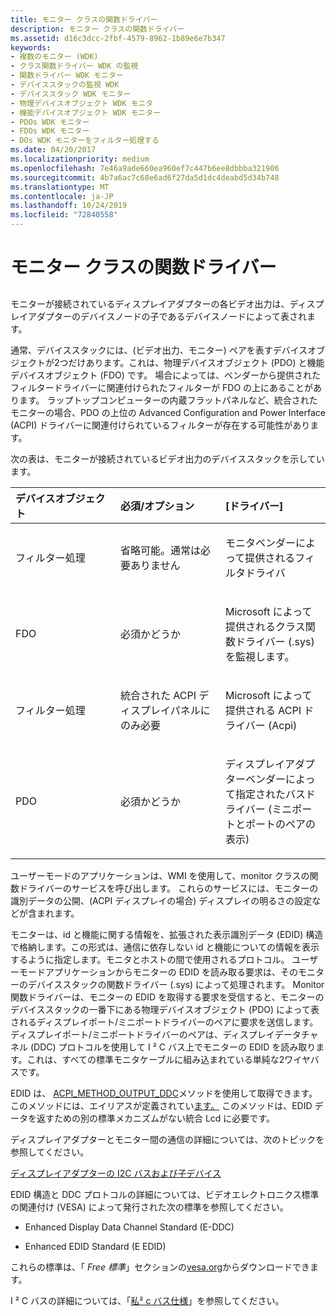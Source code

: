 ```yaml
---
title: モニター クラスの関数ドライバー
description: モニター クラスの関数ドライバー
ms.assetid: d16c3dcc-2fbf-4579-8962-1b89e6e7b347
keywords:
- 複数のモニター (WDK)
- クラス関数ドライバー WDK の監視
- 関数ドライバー WDK モニター
- デバイススタックの監視 WDK
- デバイススタック WDK モニター
- 物理デバイスオブジェクト WDK モニタ
- 機能デバイスオブジェクト WDK モニター
- PDOs WDK モニター
- FDOs WDK モニター
- DOs WDK モニターをフィルター処理する
ms.date: 04/20/2017
ms.localizationpriority: medium
ms.openlocfilehash: 7e46a9ade660ea960ef7c447b6ee8dbbba321906
ms.sourcegitcommit: 4b7a6ac7c68e6ad6f27da5d1dc4deabd5d34b748
ms.translationtype: MT
ms.contentlocale: ja-JP
ms.lasthandoff: 10/24/2019
ms.locfileid: "72840558"
---
```

# <a name="monitor-class-function-driver"></a>モニター クラスの関数ドライバー


## <span id="ddk_monitor_class_function_driver_gg"></span><span id="DDK_MONITOR_CLASS_FUNCTION_DRIVER_GG"></span>


モニターが接続されているディスプレイアダプターの各ビデオ出力は、ディスプレイアダプターのデバイスノードの子であるデバイスノードによって表されます。

通常、デバイススタックには、(ビデオ出力、モニター) ペアを表すデバイスオブジェクトが2つだけあります。これは、物理デバイスオブジェクト (PDO) と機能デバイスオブジェクト (FDO) です。 場合によっては、ベンダーから提供されたフィルタードライバーに関連付けられたフィルターが FDO の上にあることがあります。 ラップトップコンピューターの内蔵フラットパネルなど、統合されたモニターの場合、PDO の上位の Advanced Configuration and Power Interface (ACPI) ドライバーに関連付けられているフィルターが存在する可能性があります。

次の表は、モニターが接続されているビデオ出力のデバイススタックを示しています。

<table>
<colgroup>
<col width="33%" />
<col width="33%" />
<col width="33%" />
</colgroup>
<thead>
<tr class="header">
<th align="left">デバイスオブジェクト</th>
<th align="left">必須/オプション</th>
<th align="left">[ドライバー]</th>
</tr>
</thead>
<tbody>
<tr class="odd">
<td align="left"><p>フィルター処理</p></td>
<td align="left"><p>省略可能。通常は必要ありません</p></td>
<td align="left"><p>モニタベンダーによって提供されるフィルタドライバ</p></td>
</tr>
<tr class="even">
<td align="left"><p>FDO</p></td>
<td align="left"><p>必須かどうか</p></td>
<td align="left"><p>Microsoft によって提供されるクラス関数ドライバー (.sys) を監視します。</p></td>
</tr>
<tr class="odd">
<td align="left"><p>フィルター処理</p></td>
<td align="left"><p>統合された ACPI ディスプレイパネルにのみ必要</p></td>
<td align="left"><p>Microsoft によって提供される ACPI ドライバー (Acpi)</p></td>
</tr>
<tr class="even">
<td align="left"><p>PDO</p></td>
<td align="left"><p>必須かどうか</p></td>
<td align="left"><p>ディスプレイアダプターベンダーによって指定されたバスドライバー (ミニポートとポートのペアの表示)</p></td>
</tr>
</tbody>
</table>

 

ユーザーモードのアプリケーションは、WMI を使用して、monitor クラスの関数ドライバーのサービスを呼び出します。 これらのサービスには、モニターの識別データの公開、(ACPI ディスプレイの場合) ディスプレイの明るさの設定などが含まれます。

モニターは、id と機能に関する情報を、拡張された表示識別データ (EDID) 構造で格納します。この形式は、通信に依存しない id と機能についての情報を表示するように指定します。モニタとホストの間で使用されるプロトコル。 ユーザーモードアプリケーションからモニターの EDID を読み取る要求は、そのモニターのデバイススタックの関数ドライバー (.sys) によって処理されます。 Monitor 関数ドライバーは、モニターの EDID を取得する要求を受信すると、モニターのデバイススタックの一番下にある物理デバイスオブジェクト (PDO) によって表されるディスプレイポート/ミニポートドライバーのペアに要求を送信します。 ディスプレイポート/ミニポートドライバーのペアは、ディスプレイデータチャネル (DDC) プロトコルを使用して I ² C バス上でモニターの EDID を読み取ります。これは、すべての標準モニタケーブルに組み込まれている単純な2ワイヤバスです。

EDID は、 [ACPI_METHOD_OUTPUT_DDC](https://docs.microsoft.com/windows-hardware/drivers/bringup/other-acpi-namespace-objects)メソッドを使用して取得できます。このメソッドには、エイリアスが定義されてい[ます。](https://docs.microsoft.com/windows-hardware/drivers/ddi/dispmprt/) このメソッドは、EDID データを返すための別の標準メカニズムがない統合 Lcd に必要です。

ディスプレイアダプターとモニター間の通信の詳細については、次のトピックを参照してください。

[ディスプレイアダプターの I2C バスおよび子デバイス](i2c-bus-and-child-devices-of-the-display-adapter.md)

EDID 構造と DDC プロトコルの詳細については、ビデオエレクトロニクス標準の関連付け (VESA) によって発行された次の標準を参照してください。

-   Enhanced Display Data Channel Standard (E-DDC)

-   Enhanced EDID Standard (E EDID)

これらの標準は、「 *Free 標準*」セクションの[vesa.org](https://vesa.org/vesa-standards/)からダウンロードできます。

I ² C バスの詳細については、「[私² c バス仕様](https://www.i2c-bus.org/specification/)」を参照してください。

 

 





